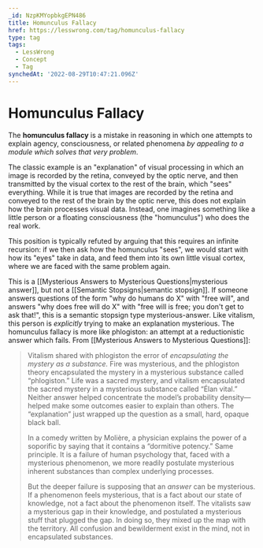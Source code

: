 ```yaml
---
_id: NzpKMYopbkgEPN486
title: Homunculus Fallacy
href: https://lesswrong.com/tag/homunculus-fallacy
type: tag
tags:
  - LessWrong
  - Concept
  - Tag
synchedAt: '2022-08-29T10:47:21.096Z'
---
```

# Homunculus Fallacy

The **homunculus fallacy** is a mistake in reasoning in which one attempts to explain agency, consciousness, or related phenomena *by appealing to a module which solves that very problem*.

The classic example is an "explanation" of visual processing in which an image is recorded by the retina, conveyed by the optic nerve, and then transmitted by the visual cortex to the rest of the brain, which "sees" everything. While it is true that images are recorded by the retina and conveyed to the rest of the brain by the optic nerve, this does not explain how the brain processes visual data. Instead, one imagines something like a little person or a floating consciousness (the "homunculus") who does the real work.

This position is typically refuted by arguing that this requires an infinite recursion: if we then ask how the homunculus "sees", we would start with how its "eyes" take in data, and feed them into its own little visual cortex, where we are faced with the same problem again.

This is a [[Mysterious Answers to Mysterious Questions|mysterious answer]], but not a [[Semantic Stopsigns|semantic stopsign]]. If someone answers questions of the form "why do humans do X" with "free will", and answers "why does free will do X" with "free will is free; you don't get to ask that!", this is a semantic stopsign type mysterious-answer. Like vitalism, this person is *explicitly* trying to make an explanation mysterious. The homunculus fallacy is more like phlogiston: an attempt at a reductionistic answer which fails. From [[Mysterious Answers to Mysterious Questions]]:

> Vitalism shared with phlogiston the error of *encapsulating the mystery as a substance.* Fire was mysterious, and the phlogiston theory encapsulated the mystery in a mysterious substance called “phlogiston.” Life was a sacred mystery, and vitalism encapsulated the sacred mystery in a mysterious substance called “Élan vital.” Neither answer helped concentrate the model’s probability density—helped make some outcomes easier to explain than others. The “explanation” just wrapped up the question as a small, hard, opaque black ball.
> 
> In a comedy written by Molière, a physician explains the power of a soporific by saying that it contains a “dormitive potency.” Same principle. It is a failure of human psychology that, faced with a mysterious phenomenon, we more readily postulate mysterious inherent substances than complex underlying processes.
> 
> But the deeper failure is supposing that an *answer* can be mysterious. If a phenomenon feels mysterious, that is a fact about our state of knowledge, not a fact about the phenomenon itself. The vitalists saw a mysterious gap in their knowledge, and postulated a mysterious stuff that plugged the gap. In doing so, they mixed up the map with the territory. All confusion and bewilderment exist in the mind, not in encapsulated substances.